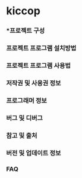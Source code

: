 # kiccop


### *프로젝트 구성
### 프로젝트 프로그램 설치방법
### 프로젝트 프로그램 사용법
### 저작권 및 사용권 정보 
### 프로그래머 정보 
### 버그 및 디버그
### 참고 및 출처
### 버전 및 업데이트 정보
### FAQ
